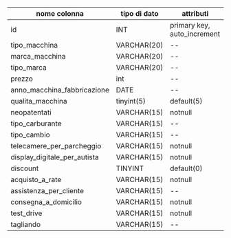 
| nome colonna | tipo di dato | attributi |
| ---- | ---- | ---- |
| id | INT | primary key, auto_increment |
| tipo_macchina | VARCHAR(20) | -- |
| marca_macchina | VARCHAR(20) | -- |
| tipo_marca | VARCHAR(20) | -- |
| prezzo | int | -- |
| anno_macchina_fabbricazione | DATE | -- |
| qualita_macchina | tinyint(5) | default(5) |
| neopatentati | VARCHAR(15) | notnull |
| tipo_carburante | VARCHAR(15) | -- |
| tipo_cambio | VARCHAR(15) | -- |
| telecamere_per_parcheggio | VARCHAR(15) | notnull |
| display_digitale_per_autista | VARCHAR(15) | notnull |
| discount | TINYINT | default(0) |
| acquisto_a_rate | VARCHAR(15) | notnull |
| assistenza_per_cliente | VARCHAR(15) | -- |
| consegna_a_domicilio | VARCHAR(15) | notnull |
| test_drive | VARCHAR(15) | notnull |
| tagliando | VARCHAR(15) | -- |

